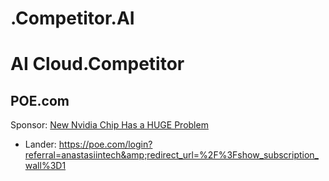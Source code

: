 # .Competitor.AI
# AI Cloud.Competitor
## POE.com
Sponsor: [New Nvidia Chip Has a HUGE Problem](https://youtu.be/Rw1ovGfD1uI)
- Lander: https://poe.com/login?referral=anastasiintech&amp;redirect_url=%2F%3Fshow_subscription_wall%3D1
